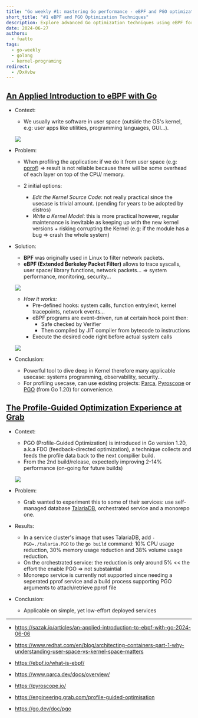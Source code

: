 ```yaml
---
title: "Go weekly #1: mastering Go performance - eBPF and PGO optimization techniques"
short_title: "#1 eBPF and PGO Optimization Techniques"
description: Explore advanced Go optimization techniques using eBPF for kernel-level insights and Profile-Guided Optimization (PGO) for compiler enhancements. Learn how to boost performance and efficiency in Go applications.
date: 2024-06-27
authors:
  - fuatto
tags:
  - go-weekly
  - golang
  - kernel-programing
redirect:
  - /DxHvbw
---
```


## [An Applied Introduction to eBPF with Go](https://sazak.io/articles/an-applied-introduction-to-ebpf-with-go-2024-06-06)

- Context:

  - We usually write software in user space (outside the OS's kernel, e.g: user apps like utilities, programming languages, GUI...).

  ![](assets/user-space-vs-kernel-space-basic-system-calls.png)

- Problem:

  - When profiling the application: if we do it from user space (e.g: [pprof](https://go.dev/blog/pprof)) => result is not reliable because there will be some overhead of each layer on top of the CPU/ memory.

  - 2 initial options:
    - _Edit the Kernel Source Code_: not really practical since the usecase is trivial amount. (pending for years to be adopted by distros)
    - _Write a Kernel Model_: this is more practical however, regular maintenance is inevitable as keeping up with the new kernel versions + risking corrupting the Kernel (e.g: if the module has a bug => crash the whole system)

- Solution:

  - **BPF** was originally used in Linux to filter network packets.
  - **eBPF (Extended Berkeley Packet Filter)** allows to trace syscalls, user space/ library functions, network packets... => system performance, monitoring, security...

  ![](assets/ebpf_overview.webp)

  - _How it works:_
    - Pre-defined hooks: system calls, function entry/exit, kernel tracepoints, network events...
    - eBPF programs are event-driven, run at certain hook point then:
      - Safe checked by Verifier
      - Then compiled by JIT compiler from bytecode to instructions
    - Execute the desired code right before actual system calls

  ![](assets/ebpf.png)

- Conclusion:
  - Powerful tool to dive deep in Kernel therefore many applicable usecase: systems programming, observability, security...
  - For profiling usecase, can use existing projects: [Parca](https://www.parca.dev/docs/overview/), [Pyroscope](https://pyroscope.io/) or [PGO](https://go.dev/doc/pgo) (from Go 1.20) for convenience.

## [The Profile-Guided Optimization Experience at Grab](https://engineering.grab.com/profile-guided-optimisation)

- Context:

  - PGO (Profile-Guided Optimization) is introduced in Go version 1.20, a.k.a FDO (feedback-directed optimization), a technique collects and feeds the profile data back to the next compilier build.
  - From the 2nd build/release, expectedly improving 2-14% performance (on-going for future builds)

  ![](assets/high-level-pgo.png)

- Problem:

  - Grab wanted to experiment this to some of their services: use self-managed database [TalariaDB](https://github.com/grab/talaria), orchestrated service and a monorepo one.

- Results:

  - In a service cluster's image that uses TalariaDB, add `-PGO=./talaria.PGO` to the `go build` command: 10% CPU usage reduction, 30% memory usage reduction and 38% volume usage reduction.
  - On the orchestrated service: the reduction is only around 5% << the effort the enable PGO => not substaintial
  - Monorepo service is currently not supported since needing a seperated pprof service and a build process supporting PGO arguments to attach/retrieve pprof file

- Conclusion:
  - Applicable on simple, yet low-effort deployed services

---

- https://sazak.io/articles/an-applied-introduction-to-ebpf-with-go-2024-06-06
- https://www.redhat.com/en/blog/architecting-containers-part-1-why-understanding-user-space-vs-kernel-space-matters
- https://ebpf.io/what-is-ebpf/
- https://www.parca.dev/docs/overview/
- https://pyroscope.io/

- https://engineering.grab.com/profile-guided-optimisation
- https://go.dev/doc/pgo
